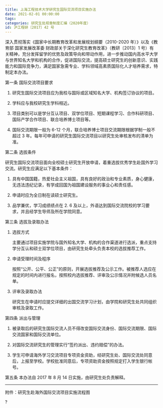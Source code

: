 ```yaml
---
title: 上海工程技术大学研究生国际交流项目实施办法
date: 2021-02-01 00:00:00
tags: 
categories: 研究生处规章制度汇编（2020年度）
id: 沪工程研〔2017〕42 号
---
```


深入贯彻落实《国家中长期教育改革和发展规划纲要（2010-2020 年）》以及《教育部 国家发展改革委 财政部关于深化研究生教育改革》（教研〔2013〕1 号）有关精神，充分发挥留学的优势及政策导向和带动作用，进一步推动国内高水平大学与世界知名大学和机构的合作，促进国际交流，提高硕士研究生的创新意识、实践能力和国际竞争力，满足国家急需专业、学科领域高素质国际化人才培养需求，特制定本办法。

第一条 国际交流项目要求

1. 研究生国际交流项目应为我校与国际或区域知名大学、机构签订协议的项目。

2. 学科应与我校研究生学科相近。

3. 项目类别可以是学分互认项目、双学位项目、短期课程学习、合作科研项目、国际产学合作项目、联合培养博士项目等。

4. 国际交流期限一般为 6-12 个月，联合培养博士项目交流期限根据学制一般不超过 3 年。每年可申请的研究生国际交流项目以研究生处审核发布的清单为准。

第二条 选拔条件

研究生国际交流项目面向全校硕士研究生开放申请，着重选拔优秀学生赴国外学习交流。研究生应满足以下基本条件：

1. 具有中国国籍，热爱社会主义祖国，具有良好的政治和专业素质，身心健康，无违法违纪记录，有学成回国为祖国建设服务的事业心和责任感。

2. 申请时应为全日制在读硕士研究生。

3. 品学兼优，学习成绩绩点在 2. 6 及以上，外语达到国际交流院校的学习要求，并且经学生导师及所在学院同意。

第三条 选拔及录取办法

1. 选拔方式

   主要通过项目实施学院与国外知名大学、机构的合作渠道进行选派，重点支持学分互认和硕士双学位项目，由研究生处牵头负责本校的选拔推荐工作。

2. 申请受理时间及程序

   按照“公开、公平、公正”的原则，开展选拔推荐及公示工作。被推荐人选应在规定的时间内进行报名，按照校内选拔推荐、评审及公示情况并附候选人员名单。

3. 评审及录取办法

   研究生在申请时应提交详细的出国交流学习计划，由学院和研究生处共同组织审核及录取工作。

第四条 派出与管理

1. 被录取后的研究生国际交流人员不得改变国际交流身份、国际交流期限、国际交流国家和国际交流单位。

2. 对国际交流研究生的管理实行“签约派出、违约赔偿”的办法。

3. 学生可申请海外学习交流项目专项资金资助，经研究生处、国际交流处同意后，上报至学校。学校批准同意后，专项资助资金按照规定打入学生银行帐号。

第五条 本办法自 2017 年 8 月 14 日实施，由研究生处负责解释。

---

附件：研究生赴海外国际交流项目实施流程图

?
